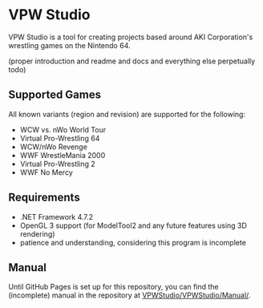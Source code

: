VPW Studio
==========
VPW Studio is a tool for creating projects based around AKI Corporation's
wrestling games on the Nintendo 64.

(proper introduction and readme and docs and everything else perpetually todo)

Supported Games
---------------
All known variants (region and revision) are supported for the following:
- WCW vs. nWo World Tour
- Virtual Pro-Wrestling 64
- WCW/nWo Revenge
- WWF WrestleMania 2000
- Virtual Pro-Wrestling 2
- WWF No Mercy

Requirements
------------
- .NET Framework 4.7.2
- OpenGL 3 support (for ModelTool2 and any future features using 3D rendering)
- patience and understanding, considering this program is incomplete

Manual
------
Until GitHub Pages is set up for this repository, you can find the (incomplete)
manual in the repository at [VPWStudio/VPWStudio/Manual/](VPWStudio/VPWStudio/Manual/).
